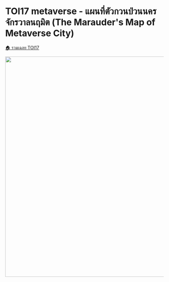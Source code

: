 <!-- @codegen_problem begin -->
# TOI17 metaverse - แผนที่ตัวกวนป่วนนครจักรวาลนฤมิต (The Marauder's Map of Metaverse City)

[🏠 รวมเฉลย TOI17](../)

<img width="700" src="https://github.com/krist7599555/toi/assets/19445033/80c80822-7583-4bcd-a705-dae3eacdee85" />
<!-- @codegen_problem end -->

